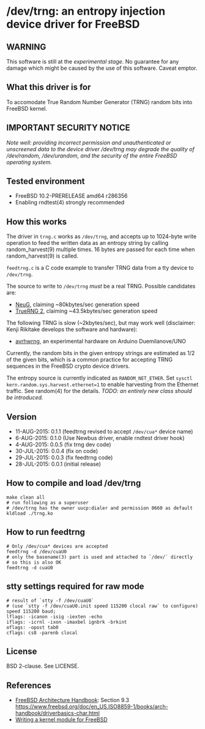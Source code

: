 # /dev/trng: an entropy injection device driver for FreeBSD

## WARNING

This software is still at the *experimental stage*. No guarantee for any damage
which might be caused by the use of this software. Caveat emptor.

## What this driver is for

To accomodate True Random Number Generator (TRNG) random bits into FreeBSD
kernel.

## IMPORTANT SECURITY NOTICE

*Note well: providing incorrect permission and unauthenticated or unscreened
data to the device driver /dev/trng may degrade the quality of /dev/random,
/dev/urandom, and the security of the entire FreeBSD operating system.*

## Tested environment

* FreeBSD 10.2-PRERELEASE amd64 r286356
* Enabling rndtest(4) strongly recommended

## How this works

The driver in `trng.c` works as `/dev/trng`, and accepts up to 1024-byte write
operation to feed the written data as an entropy string by calling
random\_harvest(9) multiple times. 16 bytes are passed for each time when
random\_harvest(9) is called. 

`feedtrng.c` is a C code example to transfer TRNG data from a tty device to
`/dev/trng`.

The source to write to `/dev/trng` *must* be a real TRNG. Possible candidates are:

* [NeuG](http://www.gniibe.org/memo/development/gnuk/rng/neug.html), claiming ~80kbytes/sec generation speed
* [TrueRNG 2](https://www.tindie.com/products/ubldit/truerng-hardware-random-number-generator/), claiming ~43.5kbytes/sec generation speed

The following TRNG is slow (~2kbytes/sec), but may work well (disclaimer: Kenji
Rikitake develops the software and hardware):

* [avrhwrng](https://github.com/jj1bdx/avrhwrng/), an experimental hardware on Arduino Duemilanove/UNO

Currently, the random bits in the given entropy strings are estimated as 1/2 of
the given bits, which is a common practice for accepting TRNG sequences in the
FreeBSD crypto device drivers.

The entropy source is currently indicated as `RANDOM_NET_ETHER`. Set `sysctl
kern.random.sys.harvest.ethernet=1` to enable harvesting from the Ethernet
traffic. See random(4) for the details. *TODO: an entirely new class should be
introduced.*

## Version

* 11-AUG-2015: 0.1.1 (feedtrng revised to accept `/dev/cua*` device name)
* 6-AUG-2015: 0.1.0 (Use Newbus driver, enable rndtest driver hook)
* 4-AUG-2015: 0.0.5 (fix trng dev code)
* 30-JUL-2015: 0.0.4 (fix on code)
* 29-JUL-2015: 0.0.3 (fix feedtrng code)
* 28-JUL-2015: 0.0.1 (initial release)

## How to compile and load /dev/trng

    make clean all
    # run following as a superuser
    # /dev/trng has the owner uucp:dialer and permission 0660 as default
    kldload ./trng.ko

## How to run feedtrng

    # Only /dev/cua* devices are accepted
    feedtrng -d /dev/cuaU0
    # only the basename(3) part is used and attached to `/dev/` directly
    # so this is also OK
    feedtrng -d cuaU0

## stty settings required for raw mode

    # result of `stty -f /dev/cuaU0`
    # (use `stty -f /dev/cuaU0.init speed 115200 clocal raw` to configure)
    speed 115200 baud;
    lflags: -icanon -isig -iexten -echo
    iflags: -icrnl -ixon -imaxbel ignbrk -brkint
    oflags: -opost tab0
    cflags: cs8 -parenb clocal

## License

BSD 2-clause. See LICENSE.

## References

* [FreeBSD Architecture Handbook](https://www.freebsd.org/doc/en_US.ISO8859-1/books/arch-handbook/index.html): Section 9.3 <https://www.freebsd.org/doc/en_US.ISO8859-1/books/arch-handbook/driverbasics-char.html>
* [Writing a kernel module for FreeBSD](http://www.freesoftwaremagazine.com/articles/writing_a_kernel_module_for_freebsd)
